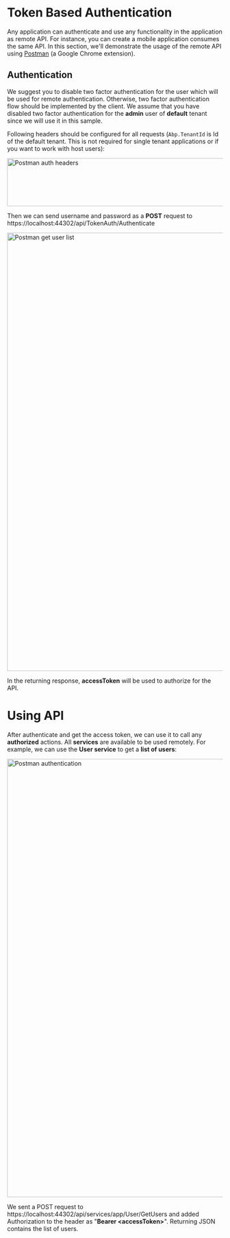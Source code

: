 # Token Based Authentication

Any application can authenticate and use any functionality in the application as remote API. For instance, you can create a mobile application consumes the same API. In this section, we'll demonstrate the usage of the remote API using [Postman](https://www.getpostman.com/docs/introduction) (a Google Chrome extension).

## Authentication

We suggest you to disable two factor authentication for the user which will be used for remote authentication. Otherwise, two factor authentication flow should be implemented by the client. We assume that you have disabled two factor authentication for the **admin** user of **default** tenant since we will use it in this sample.

Following headers should be configured for all requests (`Abp.TenantId` is Id of the default tenant. This is not required for single tenant applications or if you want to work with host users):

<img src="images/postman-ng2-auth-headers.png" alt="Postman auth headers" class="img-thumbnail" width="523" height="112" />

Then we can send username and password as a **POST** request to https://localhost:44302/api/TokenAuth/Authenticate

<img src="images/postman-authenticate-core-2.png" alt="Postman get user list" class="img-thumbnail" width="919" height="1023" />

In the returning response, **accessToken** will be used to authorize for the API.

# Using API

After authenticate and get the access token, we can use it to call any **authorized** actions. All **services** are available to be used remotely. For example, we can use the **User service** to get a **list of users**:

<img src="images/postman-getusers-core-2.png" alt="Postman authentication" class="img-thumbnail" width="919" height="1023" />

We sent a POST request to https://localhost:44302/api/services/app/User/GetUsers and added
Authorization to the header as "**Bearer &lt;accessToken&gt;**". Returning JSON contains the list of users.